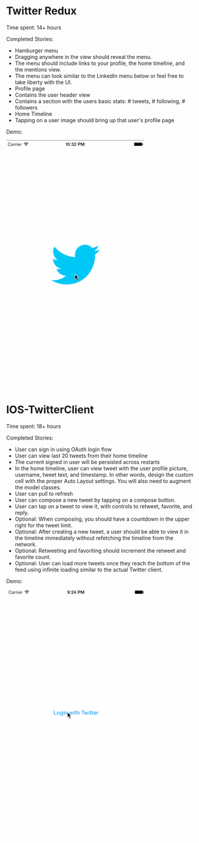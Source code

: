 Twitter Redux
=============

Time spent: 14+ hours

Completed Stories:
- Hamburger menu
- Dragging anywhere in the view should reveal the menu.
- The menu should include links to your profile, the home timeline, and the mentions view.
- The menu can look similar to the LinkedIn menu below or feel free to take liberty with the UI.
- Profile page
- Contains the user header view
- Contains a section with the users basic stats: # tweets, # following, # followers
- Home Timeline
- Tapping on a user image should bring up that user's profile page


Demo:

![Video Walkthrough](twitter/Twitter-assignment2.gif)



IOS-TwitterClient
=================

Time spent: 18+ hours

Completed Stories:
- User can sign in using OAuth login flow
- User can view last 20 tweets from their home timeline
- The current signed in user will be persisted across restarts
- In the home timeline, user can view tweet with the user profile picture, username, tweet text, and timestamp. In other words, design the custom cell with the proper Auto Layout settings. You will also need to augment the model classes.
- User can pull to refresh
- User can compose a new tweet by tapping on a compose button.
- User can tap on a tweet to view it, with controls to retweet, favorite, and reply.
- Optional: When composing, you should have a countdown in the upper right for the tweet limit.
- Optional: After creating a new tweet, a user should be able to view it in the timeline immediately without refetching the timeline from the network.
- Optional: Retweeting and favoriting should increment the retweet and favorite count.
- Optional: User can load more tweets once they reach the bottom of the feed using infinite loading similar to the actual Twitter client.


Demo:

![Video Walkthrough](Twitter.gif)
